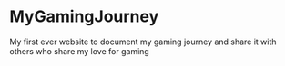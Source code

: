 # MyGamingJourney
My first ever website to document my gaming journey and share it with others who share my love for gaming
